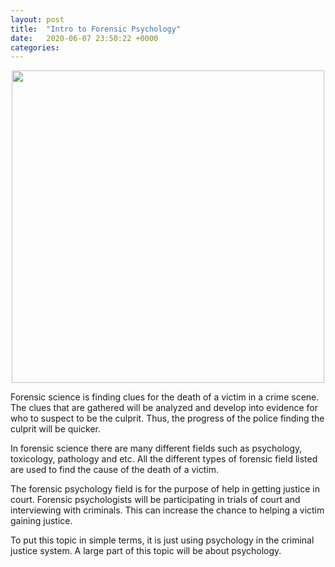 ```yaml
---
layout: post
title:  "Intro to Forensic Psychology"	
date:   2020-06-07 23:50:22 +0000
categories: 	
---
```


<p align="center">
<a href="url"><img src="https://img.dxcdn.com/productimages/sku_561555_1.jpg" height="500" width="500" ></a>
</p>	

Forensic science is finding clues for the death of a victim in a crime scene. The clues that are gathered will be analyzed and develop into evidence for who to suspect to be the culprit. Thus, the progress of the police finding the culprit will be quicker. 

In forensic science there are many different fields such as psychology, toxicology, pathology and etc. All the different types of forensic field listed are used to find the cause of the death of a victim. 

The forensic psychology field is for the purpose of help in getting justice in court.  Forensic psychologists will be participating in trials of court and interviewing with criminals. This can increase the chance to helping a victim gaining justice. 

To put this topic in simple terms, it is just using psychology in the criminal justice system. A large part of this topic will be about psychology.


